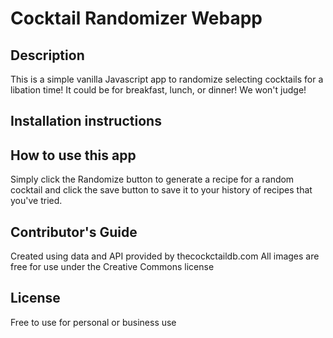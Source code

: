 # Cocktail Randomizer Webapp

## Description

This is a simple vanilla Javascript app to randomize selecting cocktails for a libation time! It could be for breakfast, lunch, or dinner! We won't judge!

## Installation instructions



## How to use this app

Simply click the Randomize button to generate a recipe for a random cocktail and click the save button to save it to your history of recipes that you've tried. 

## Contributor's Guide

Created using data and API provided by thecockctaildb.com
All images are free for use under the Creative Commons license

## License

Free to use for personal or business use

